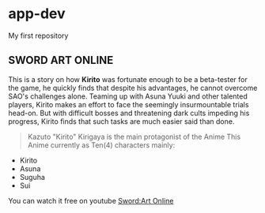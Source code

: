 # app-dev
 My first repository
## SWORD ART ONLINE

This is a story on how **Kirito** was fortunate enough to be a beta-tester for the game, he quickly finds that despite his advantages, he cannot overcome SAO's challenges alone. Teaming up with Asuna Yuuki and other talented players, Kirito makes an effort to face the seemingly insurmountable trials head-on. But with difficult bosses and threatening dark cults impeding his progress, Kirito finds that such tasks are much easier said than done.
>  Kazuto "Kirito" Kirigaya is the main protagonist of the Anime
This Anime currently as Ten(4) characters mainly:
- Kirito
- Asuna
- Suguha
- Sui

You can watch it free on youtube [Sword:Art Online](https://gogoanime3.net/)
